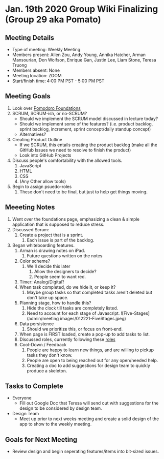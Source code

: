 # Jan. 19th 2020 Group Wiki Finalizing (Group 29 aka Pomato)

## Meeting Details

- Type of meeting: Weekly Meeting
- Members present: Allen Zou, Andy Young, Annika Hatcher, Arman Mansourian, Don Wolfson, Enrique Gan, Justin Lee, Liam Stone, Teresa Truong
- Members absent: None
- Meeting location: ZOOM
- Start/finish time: 4:00 PM PST - 5:00 PM PST

## Meeting Goals

1. Look over [Pomodoro Foundations](https://github.com/DonaldWolfson/cse110-w21-group29/blob/main/admin/booknotes/foundations.md)
2. SCRUM, SCRUM-ish, or no-SCRUM?
   - Should we implement the SCRUM model discussed in lecture today?
   - Should we implement some of the features? (i.e. product backlog, sprint backlog, increment, sprint concept/daily standup concept)
   - Alternatives?
3. Creating Product Outline
   - If we SCRUM, this entails creating the product backlog (make all the GitHub Issues we need to resolve to finish the product)
   - Look into GitHub Projects
4. Discuss people's comfortability with the allowed tools.
   1. JavaScript
   2. HTML
   3. CSS
   4. (Any Other allow tools)
5. Begin to assign psuedo-roles
   1. These don't need to be final, but just to help get things moving.

## Meeeting Notes

1. Went over the foundations page, emphasizing a clean & simple application that is supposed to reduce stress.
2. Discussed Scrum:
   1. Create a project that is a sprint.
      1. Each issue is part of the backlog.
3. Began whiteboarding features.
   1. Arman is drawing notes on iPad.
      1. Future questions written on the notes
   2. Color scheme?
      1. We'll decide this later
         1. Allow the designers to decide?
         2. People seem to want red.
   3. Timer: Analog/Digital?
   4. When task completed, do we hide it, or keep it?
      1. Maybe group tasks so that completed tasks aren't deleted but don't take up space.
   5. Planning stage, how to handle this?
      1. Hide the clock till tasks are completely listed.
      2. Need to account for each stage of Javascript.
    ![Five-Stages](admin/meeting images/012221-FiveStages.jpeg)
   6. Data persistence
      1. Should we prioritize this, or focus on front-end.
   7. When page is FIRST loaded, create a pop-up to add tasks to list.
   8. Discussed roles, currently following these [roles](https://docs.google.com/document/d/1FR5pI3Ucdy0-Y-BLFndcWxXcLjBmONAhhIdjr4WDZJQ/edit)
   9. Cool-Down / Feedback
      1. People are happy to learn new things, and are willing to pickup tasks they don't know.
      2. People are open to being reached out for any open/needed help.
      3. Creating a doc to add suggestions for design team to quickly produce a skeleton.

## Tasks to Complete

- Everyone
  - Fill out Google Doc that Teresa will send out with suggestions for the design to be considered by design team.
- Design Team
  - Meet up prior to next weeks meeting and create a solid design of the app to show to the weekly meeting.

## Goals for Next Meeting

- Review design and begin seperating features/items into bit-sized issues.
